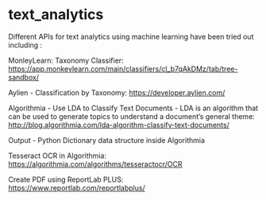# text_analytics

Different APIs for text analytics using machine learning have been tried out including :

MonleyLearn: Taxonomy Classifier: https://app.monkeylearn.com/main/classifiers/cl_b7qAkDMz/tab/tree-sandbox/

Aylien - Classification by Taxonomy: https://developer.aylien.com/

Algorithmia - Use LDA to Classify Text Documents - LDA is an algorithm that can be used to generate topics to understand a document’s general theme: http://blog.algorithmia.com/lda-algorithm-classify-text-documents/

Output - Python Dictionary data structure inside Algorithmia

Tesseract OCR in Algorithmia: 
https://algorithmia.com/algorithms/tesseractocr/OCR

Create PDF using ReportLab PLUS: https://www.reportlab.com/reportlabplus/
